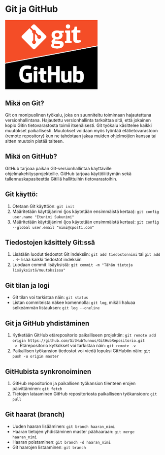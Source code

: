 # Git ja GitHub

<img src="./gitgithub.png" width="300">

## Mikä on Git?
Git on monipuolinen työkalu, joka on suunniteltu toimimaan hajautettuna versionhallintana. Hajautettu versionhallinta tarkoittaa sitä, että jokainen kopio Gitin tietovarastosta toimii itsenäisesti. Git työkalu käsittelee kaikki muutokset paikallisesti. Muutokset voidaan myös työntää etätietovarastoon (remote repository) kun ne tahdotaan jakaa muiden ohjelmoijien kanssa tai sitten muutoin pistää talteen. 

## Mikä on GitHub?
GitHub tarjoaa paikan Git-versionhallintaa käyttäville ohjelmakehitysprojekteille. GitHub tarjoaa käyttöliittymän sekä tallennuskapasiteettia Gitillä hallittuihin tietovarastoihin.

## Git käyttö:
1. Otetaan Git käyttöön:
`git init`
2. Määritetään käyttäjänimi (jos käytetään ensimmäistä kertaa): `git config user.name "Etunimi Sukunimi"`
3. Määritetään käyttäjänimi (jos käytetään ensimmäistä kertaa): `git config --global user.email "nimi@sposti.com"`

## Tiedostojen käsittely Git:ssä
1. Lisätään luodut tiedostot Git indeksiin: `git add tiedostonnimi` tai `git add .` <- lisää kaikki tiedostot indeksiin
2. Luodaan commit lisäyksistä: `git commit -m "Tähän tietoja lisäyksistä/muutoksissa"`

## Git tilan ja logi
- Git tilan voi tarkistaa näin: `git status`
- Listan commiteista näkee komennolla: `git log`, mikäli haluaa selkeämmän listauksen: `git log --oneline` 

## Git ja GitHub yhdistäminen
1. Kytketään GitHub etärepositorio paikalliseen projektiin: `git remote add origin https://github.com/GitHubTunnus/GitHubRepositorio.git`
    - Etärepositorio kytkökset voi tarkistaa näin: `git remote -v`
2. Paikallisen työkansion tiedostot voi viedä lopuksi GitHubiin näin: `git push -u origin master`

## GitHubista synkronoiminen
1. GitHub repositorion ja paikallisen työkansion tilenteen erojen päivittäminen: `git fetch`
2. Tietojen lataaminen GitHub repositoriosta paikalliseen työkansioon: `git pull`

## Git haarat (branch)
- Uuden haaran lisääminen: `git branch haaran_nimi`
- Haaran tietojen yhdistäminen master päähaaraan: `git merge haaran_nimi`
- Haaran poistaminen: `git branch -d haaran_nimi`
- Git haarojen listaaminen: `git branch`
